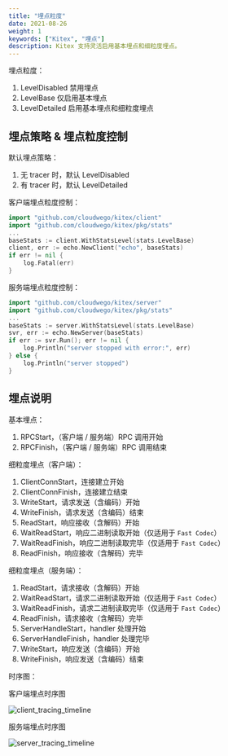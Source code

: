 ```yaml
---
title: "埋点粒度"
date: 2021-08-26
weight: 1
keywords: ["Kitex", "埋点"]
description: Kitex 支持灵活启用基本埋点和细粒度埋点。
---
```


埋点粒度：

1. LevelDisabled 禁用埋点
2. LevelBase 仅启用基本埋点
3. LevelDetailed 启用基本埋点和细粒度埋点

## 埋点策略 & 埋点粒度控制

默认埋点策略：

1. 无 tracer 时，默认 LevelDisabled
2. 有 tracer 时，默认 LevelDetailed

客户端埋点粒度控制：

```go
import "github.com/cloudwego/kitex/client"
import "github.com/cloudwego/kitex/pkg/stats"
...
baseStats := client.WithStatsLevel(stats.LevelBase)
client, err := echo.NewClient("echo", baseStats)
if err != nil {
	log.Fatal(err)
}
```

服务端埋点粒度控制：

```go
import "github.com/cloudwego/kitex/server"
import "github.com/cloudwego/kitex/pkg/stats"
...
baseStats := server.WithStatsLevel(stats.LevelBase)
svr, err := echo.NewServer(baseStats)
if err := svr.Run(); err != nil {
	log.Println("server stopped with error:", err)
} else {
	log.Println("server stopped")
}
```

## 埋点说明

基本埋点：

1. RPCStart，（客户端 / 服务端）RPC 调用开始
2. RPCFinish，（客户端 / 服务端）RPC 调用结束

细粒度埋点（客户端）：

1. ClientConnStart，连接建立开始
2. ClientConnFinish，连接建立结束
3. WriteStart，请求发送（含编码）开始
4. WriteFinish，请求发送（含编码）结束
5. ReadStart，响应接收（含解码）开始
6. WaitReadStart，响应二进制读取开始（仅适用于 `Fast Codec`）
7. WaitReadFinish，响应二进制读取完毕（仅适用于 `Fast Codec`）
8. ReadFinish，响应接收（含解码）完毕

细粒度埋点（服务端）：

1. ReadStart，请求接收（含解码）开始
2. WaitReadStart，请求二进制读取开始（仅适用于 `Fast Codec`）
3. WaitReadFinish，请求二进制读取完毕（仅适用于 `Fast Codec`）
4. ReadFinish，请求接收（含解码）完毕
5. ServerHandleStart，handler 处理开始
6. ServerHandleFinish，handler 处理完毕
7. WriteStart，响应发送（含编码）开始
8. WriteFinish，响应发送（含编码）结束

时序图：

客户端埋点时序图

![client_tracing_timeline](/img/docs/client_tracing_timeline.png)

服务端埋点时序图

![server_tracing_timeline](/img/docs/server_tracing_timeline.png)
